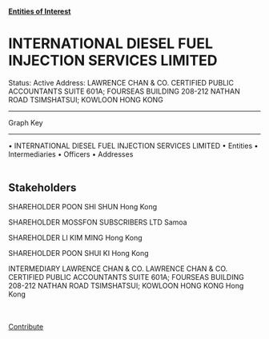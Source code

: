 #### [Entities of Interest](/list.html)
<link rel="stylesheet" type="text/css" href="../../assets/style.css">

<style>
body{background-image:url("http://eoi-graphs.s3-website-eu-west-1.amazonaws.com/INTERNATIONAL_DIESEL_FUEL_INJECTION_SERVICES_LIMITED.png");background-repeat: no-repeat;background-size: contain;}
.markdown>p>span{background-color: white;}
</style>

# INTERNATIONAL DIESEL FUEL INJECTION SERVICES LIMITED
<span>Status: Active
Address: LAWRENCE CHAN & CO. CERTIFIED PUBLIC ACCOUNTANTS SUITE 601A; FOURSEAS BUILDING 208-212 NATHAN ROAD TSIMSHATSUI; KOWLOON HONG KONG
</span>

---



<div class="legend">
Graph Key
<hr>
<span class="focus">• INTERNATIONAL DIESEL FUEL INJECTION SERVICES LIMITED</span>
<span class="entity">• Entities</span>
<span class="intermediary">• Intermediaries</span>
<span class="officer">• Officers</span>
<span class="address">• Addresses</span>
</div><br>


## Stakeholders
<span>SHAREHOLDER
POON SHI SHUN
Hong Kong
</span>

<span>SHAREHOLDER
MOSSFON SUBSCRIBERS LTD
Samoa
</span>

<span>SHAREHOLDER
LI KIM MING
Hong Kong
</span>

<span>SHAREHOLDER
POON SHUI KI
Hong Kong
</span>

<span>INTERMEDIARY
LAWRENCE CHAN & CO.
LAWRENCE CHAN & CO. CERTIFIED PUBLIC ACCOUNTANTS SUITE 601A; FOURSEAS BUILDING 208-212 NATHAN ROAD TSIMSHATSUI; KOWLOON HONG KONG
Hong Kong
</span>


<br><br><a class="contribute_button" href="Readme.md">Contribute</a>